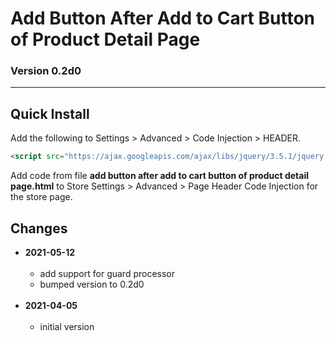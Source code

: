 # Add Button After Add to Cart Button of Product Detail Page

### Version 0.2d0

---

## Quick Install

Add the following to Settings > Advanced > Code Injection > HEADER.

```html
<script src="https://ajax.googleapis.com/ajax/libs/jquery/3.5.1/jquery.min.js"></script>
```

Add code from file **add button after add to cart button of product detail
page.html** to Store Settings > Advanced > Page Header Code Injection for the
store page.

## Changes

* **2021-05-12**
<br><br>
  * add support for guard processor
  * bumped version to 0.2d0
  <br><br>
* **2021-04-05**
<br><br>
  * initial version
